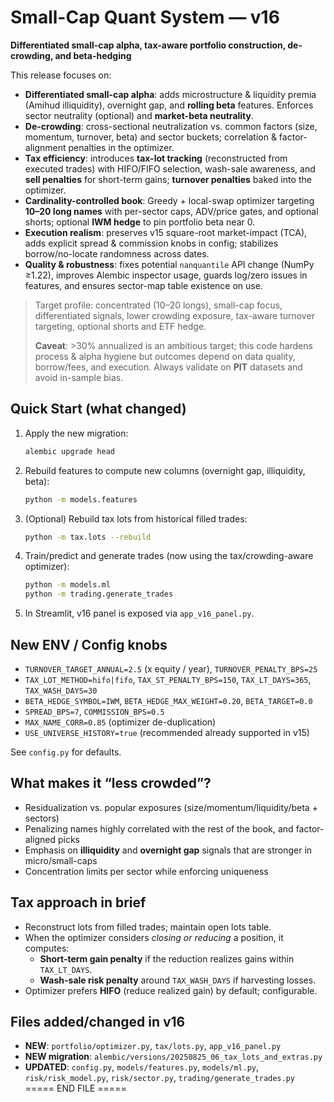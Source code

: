 # Small-Cap Quant System — v16
**Differentiated small-cap alpha, tax-aware portfolio construction, de-crowding, and beta-hedging**

This release focuses on:
- **Differentiated small-cap alpha**: adds microstructure & liquidity premia (Amihud illiquidity), overnight gap, and **rolling beta** features. Enforces sector neutrality (optional) and **market-beta neutrality**.
- **De-crowding**: cross-sectional neutralization vs. common factors (size, momentum, turnover, beta) and sector buckets; correlation & factor-alignment penalties in the optimizer.
- **Tax efficiency**: introduces **tax-lot tracking** (reconstructed from executed trades) with HIFO/FIFO selection, wash-sale awareness, and **sell penalties** for short-term gains; **turnover penalties** baked into the optimizer.
- **Cardinality-controlled book**: Greedy + local-swap optimizer targeting **10–20 long names** with per-sector caps, ADV/price gates, and optional shorts; optional **IWM hedge** to pin portfolio beta near 0.
- **Execution realism**: preserves v15 square-root market-impact (TCA), adds explicit spread & commission knobs in config; stabilizes borrow/no-locate randomness across dates.
- **Quality & robustness**: fixes potential `nanquantile` API change (NumPy ≥1.22), improves Alembic inspector usage, guards log/zero issues in features, and ensures sector-map table existence on use.

> Target profile: concentrated (10–20 longs), small-cap focus, differentiated signals, lower crowding exposure, tax-aware turnover targeting, optional shorts and ETF hedge.
> 
> **Caveat**: >30% annualized is an ambitious target; this code hardens process & alpha hygiene but outcomes depend on data quality, borrow/fees, and execution. Always validate on **PIT** datasets and avoid in-sample bias.

## Quick Start (what changed)
1. Apply the new migration:
   ```bash
   alembic upgrade head
   ```
2. Rebuild features to compute new columns (overnight gap, illiquidity, beta):
   ```bash
   python -m models.features
   ```
3. (Optional) Rebuild tax lots from historical filled trades:
   ```bash
   python -m tax.lots --rebuild
   ```
4. Train/predict and generate trades (now using the tax/crowding-aware optimizer):
   ```bash
   python -m models.ml
   python -m trading.generate_trades
   ```
5. In Streamlit, v16 panel is exposed via `app_v16_panel.py`.

## New ENV / Config knobs
- `TURNOVER_TARGET_ANNUAL=2.5` (x equity / year), `TURNOVER_PENALTY_BPS=25`
- `TAX_LOT_METHOD=hifo|fifo`, `TAX_ST_PENALTY_BPS=150`, `TAX_LT_DAYS=365`, `TAX_WASH_DAYS=30`
- `BETA_HEDGE_SYMBOL=IWM`, `BETA_HEDGE_MAX_WEIGHT=0.20`, `BETA_TARGET=0.0`
- `SPREAD_BPS=7`, `COMMISSION_BPS=0.5`
- `MAX_NAME_CORR=0.85` (optimizer de-duplication)
- `USE_UNIVERSE_HISTORY=true` (recommended already supported in v15)

See `config.py` for defaults.

## What makes it “less crowded”?
- Residualization vs. popular exposures (size/momentum/liquidity/beta + sectors)
- Penalizing names highly correlated with the rest of the book, and factor-aligned picks
- Emphasis on **illiquidity** and **overnight gap** signals that are stronger in micro/small-caps
- Concentration limits per sector while enforcing uniqueness

## Tax approach in brief
- Reconstruct lots from filled trades; maintain open lots table.
- When the optimizer considers *closing or reducing* a position, it computes:
  - **Short-term gain penalty** if the reduction realizes gains within `TAX_LT_DAYS`.
  - **Wash-sale risk penalty** around `TAX_WASH_DAYS` if harvesting losses.
- Optimizer prefers **HIFO** (reduce realized gain) by default; configurable.

## Files added/changed in v16
- **NEW**: `portfolio/optimizer.py`, `tax/lots.py`, `app_v16_panel.py`
- **NEW migration**: `alembic/versions/20250825_06_tax_lots_and_extras.py`
- **UPDATED**: `config.py`, `models/features.py`, `models/ml.py`, `risk/risk_model.py`, `risk/sector.py`, `trading/generate_trades.py`
===== END FILE =====